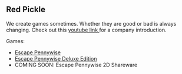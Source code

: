 ## Red Pickle

<!--

**Here are some ideas to get you started:**

🙋‍♀️ A short introduction - what is your organization all about?
🌈 Contribution guidelines - how can the community get involved?
👩‍💻 Useful resources - where can the community find your docs? Is there anything else the community should know?
🍿 Fun facts - what does your team eat for breakfast?
🧙 Remember, you can do mighty things with the power of [Markdown](https://docs.github.com/github/writing-on-github/getting-started-with-writing-and-formatting-on-github/basic-writing-and-formatting-syntax)
-->
<p>We create games sometimes. Whether they are good or bad is always changing. Check out this <a href="https://www.youtube.com/watch?v=dQw4w9WgXcQ" >youtube link </a>for a company introduction. </p>
Games:
<ul>
  <li><a href="https://red-pickle-studios.itch.io/escape-pennywise">Escape Pennywise</a></li>
  <li><a href="https://red-pickle-studios.itch.io/escape-pennywise-deluxe-edition">Escape Pennywise Deluxe Edition</a></li>
  <li>COMING SOON: Escape Pennywise 2D Shareware</li>
</ul>
